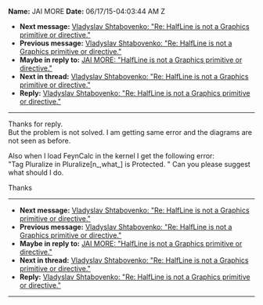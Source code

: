 **Name:** JAI MORE
**Date:** 06/17/15-04:03:44 AM Z

  - **Next message:** [Vladyslav Shtabovenko: "Re: HalfLine is not a
    Graphics primitive or directive."](0923.html)
  - **Previous message:** [Vladyslav Shtabovenko: "Re: HalfLine is not a
    Graphics primitive or directive."](0921.html)
  - **Maybe in reply to:** [JAI MORE: "HalfLine is not a Graphics
    primitive or directive."](0920.html)
  - **Next in thread:** [Vladyslav Shtabovenko: "Re: HalfLine is not a
    Graphics primitive or directive."](0923.html)
  - **Reply:** [Vladyslav Shtabovenko: "Re: HalfLine is not a Graphics
    primitive or directive."](0923.html)

-----

Thanks for reply.  
But the problem is not solved. I am getting same error and the diagrams
are not seen as before.  

Also when I load FeynCalc in the kernel I get the following error:  
"Tag Pluralize in Pluralize[n\_,what\_] is Protected. " Can you
please suggest what should I do.  

Thanks  

-----

  - **Next message:** [Vladyslav Shtabovenko: "Re: HalfLine is not a
    Graphics primitive or directive."](0923.html)
  - **Previous message:** [Vladyslav Shtabovenko: "Re: HalfLine is not a
    Graphics primitive or directive."](0921.html)
  - **Maybe in reply to:** [JAI MORE: "HalfLine is not a Graphics
    primitive or directive."](0920.html)
  - **Next in thread:** [Vladyslav Shtabovenko: "Re: HalfLine is not a
    Graphics primitive or directive."](0923.html)
  - **Reply:** [Vladyslav Shtabovenko: "Re: HalfLine is not a Graphics
    primitive or directive."](0923.html)

-----


